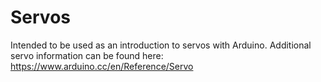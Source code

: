 # Servos
Intended to be used as an introduction to servos with Arduino.
Additional servo information can be found here: https://www.arduino.cc/en/Reference/Servo
